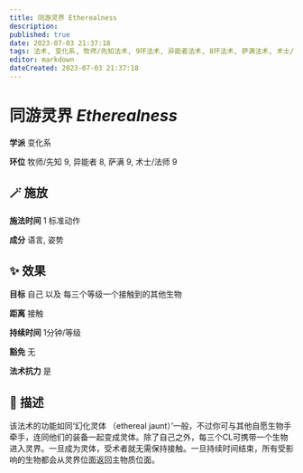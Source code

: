 ```yaml
---
title: 同游灵界 Etherealness
description: 
published: true
date: 2023-07-03 21:37:18
tags: 法术, 变化系, 牧师/先知法术, 9环法术, 异能者法术, 8环法术, 萨满法术, 术士/法师法术
editor: markdown
dateCreated: 2023-07-03 21:37:18
---
```


# **同游灵界** *Etherealness*

**学派** 变化系 

**环位** 牧师/先知 9, 异能者 8, 萨满 9, 术士/法师 9

## 🪄 施放

**施法时间** 1 标准动作

**成分** 语言, 姿势

## ✨ 效果 

**目标** 自己 以及 每三个等级一个接触到的其他生物 

**距离** 接触  

**持续时间** 1分钟/等级 

**豁免** 无

**法术抗力** 是

## 📖 描述

该法术的功能如同‘幻化灵体 （ethereal jaunt）’一般，不过你可与其他自愿生物手牵手，连同他们的装备一起变成灵体。除了自己之外，每三个CL可携带一个生物进入灵界。一旦成为灵体，受术者就无需保持接触。一旦持续时间结束，所有受影响的生物都会从灵界位面返回主物质位面。
    